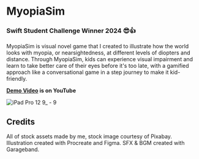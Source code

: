 # MyopiaSim
### Swift Student Challenge Winner 2024 😎👍
MyopiaSim is visual novel game that I created to illustrate how the world looks with myopia, or nearsightedness, at different levels of diopters and distance. 
Through MyopiaSim, kids can experience visual impairment and learn to take better care of their eyes before it's too late, with a gamified approach like a conversational game in a step journey to make it kid-friendly.

**[Demo Video](https://youtu.be/sHBY8pKAU_g) is on YouTube**

![iPad Pro 12 9_ - 9](https://github.com/rivianpratama/WWDC24_MyopiaSim/assets/83009816/dfccdf02-af8a-42aa-8c91-5552b10d2842)

## Credits

All of stock assets made by me, stock image courtesy of Pixabay.
Illustration created with Procreate and Figma.
SFX & BGM created with Garageband.

